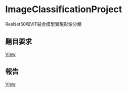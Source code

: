 # ImageClassificationProject
ResNet50和ViT結合模型實現影像分類   

## 題目要求
[View](./Deep%20Learning%20Project%202025%20Spring_Undergraduate.pdf)  
## 報告
[View](./Deep%20Learning%20Project%20on%20Image%20Classification%20for%20public.pdf)
